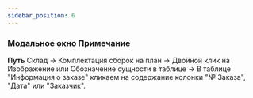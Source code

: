 ```yaml
---
sidebar_position: 6
---
```

### Модальное окно Примечание

**Путь**
Склад -> Комплектация сборок на план -> Двойной клик на Изображение или Обозначение сущности в таблице -> В таблице "Информация о заказе" кликаем на содержание колонки "№ Заказа", "Дата" или "Заказчик".